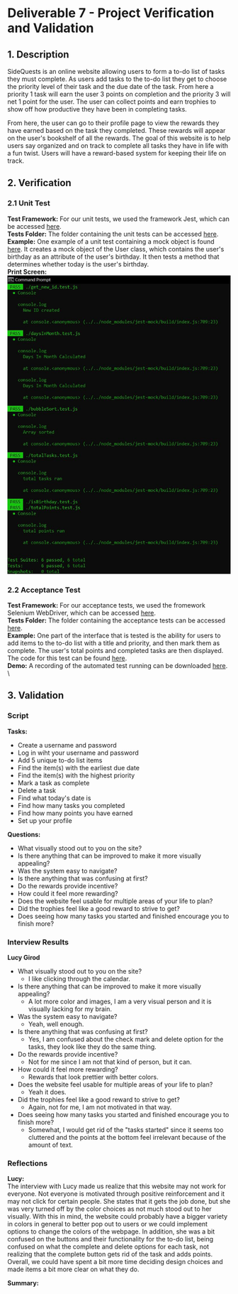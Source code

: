 # Deliverable 7 - Project Verification and Validation

## 1. Description
SideQuests is an online website allowing users to form a to-do list of tasks they must complete. As users add tasks to the to-do list they get to choose the priority level of their task and the due date of the task. From here a priority 1 task will earn the user 3 points on completion and the priority 3 will net 1 point for the user. The user can collect points and earn trophies to show off how productive they have been in completing tasks.   

From here, the user can go to their profile page to view the rewards they have earned based on the task they completed. These rewards will appear on the user's bookshelf of all the rewards. The goal of this website is to help users say organized and on track to complete all tasks they have in life with a fun twist. Users will have a reward-based system for keeping their life on track. 

## 2. Verification

### 2.1 Unit Test
**Test Framework:** For our unit tests, we used the framework Jest, which can be accessed [here](https://jestjs.io/docs/getting-started). \
**Tests Folder:** The folder containing the unit tests can be accessed [here](https://github.com/cs386-03/SideQuests/tree/main/Tests/Unit_Tests). \
**Example:** One example of a unit test containing a mock object is found [here](https://github.com/cs386-03/SideQuests/tree/main/Tests/Unit_Tests/isBirthday.test.js). It creates a mock object of the User class, which contains the user's birthday as an attribute of the user's birthday. It then tests a method that determines whether today is the user's birthday. \
**Print Screen:** \
![Test Results](D7_unit_tests.JPG)

### 2.2 Acceptance Test
**Test Framework:** For our acceptance tests, we used the fromework Selenium WebDriver, which can be accessed [here](https://www.selenium.dev/documentation/webdriver/). \
**Tests Folder:** The folder containing the acceptance tests can be accessed [here](https://github.com/cs386-03/SideQuests/tree/main/Tests/Acceptance_Tests). \
**Example:** One part of the interface that is tested is the ability for users to add items to the to-do list with a title and priority, and then mark them as complete. The user's total points and completed tasks are then displayed. The code for this test can be found [here](https://github.com/cs386-03/SideQuests/tree/main/Tests/Acceptance_Tests/acceptance_test.py). \
**Demo:** A recording of the automated test running can be downloaded [here](https://github.com/cs386-03/SideQuests/tree/main/Demos/acceptance_demo.mp4). \

## 3. Validation 

### Script
**Tasks:**
- Create a username and password
- Log in wiht your username and password
- Add 5 unique to-do list items
- Find the item(s) with the earliest due date
- Find the item(s) with the highest priority
- Mark a task as complete
- Delete a task
- Find what today's date is
- Find how many tasks you completed
- Find how many points you have earned
- Set up your profile

**Questions:**
- What visually stood out to you on the site?
- Is there anything that can be improved to make it more visually appealing?
- Was the system easy to navigate?
- Is there anything that was confusing at first?
- Do the rewards provide incentive?
- How could it feel more rewarding?
- Does the website feel usable for multiple areas of your life to plan?
- Did the trophies feel like a good reward to strive to get?
- Does seeing how many tasks you started and finished encourage you to finish more?

### Interview Results
**Lucy Girod**
- What visually stood out to you on the site?
    - I like clicking through the calendar.
- Is there anything that can be improved to make it more visually appealing?
    - A lot more color and images, I am a very visual person and it is visually lacking for my brain.
- Was the system easy to navigate?
    - Yeah, well enough.
- Is there anything that was confusing at first?
    - Yes, I am confused about the check mark and delete option for the tasks, they look like they do the same thing.
- Do the rewards provide incentive?
    - Not for me since I am not that kind of person, but it can.
- How could it feel more rewarding?
    - Rewards that look prettier with better colors.
- Does the website feel usable for multiple areas of your life to plan?
    - Yeah it does.
- Did the trophies feel like a good reward to strive to get?
    - Again, not for me, I am not motivated in that way.
- Does seeing how many tasks you started and finished encourage you to finish more?
    - Somewhat, I would get rid of the "tasks started" since it seems too cluttered and the points at the bottom feel irrelevant because of the amount of text.

### Reflections
**Lucy:**  
The interview with Lucy made us realize that this website may not work for everyone. Not everyone is motivated through positive reinforcement and it may not click for certain people. She states that it gets the job done, but she was very turned off by the color choices as not much stood out to her visually. With this in mind, the website could probably have a bigger variety in colors in general to better pop out to users or we could implement options to change the colors of the webpage. In addition, she was a bit confused on the buttons and their functionality for the to-do list, being confused on what the complete and delete options for each task, not realizing that the complete button gets rid of the task and adds points. Overall, we could have spent a bit more time deciding design choices and made items a bit more clear on what they do.

**Summary:**  
